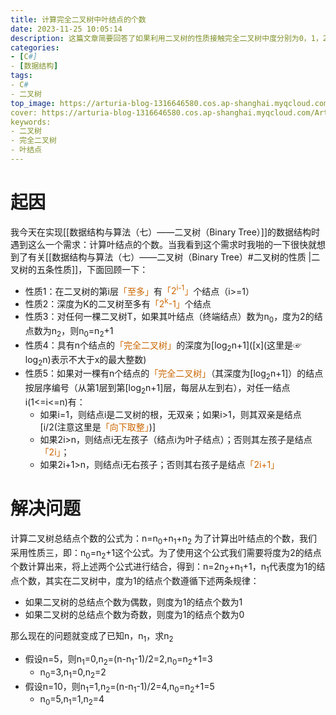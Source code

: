 ```yaml
---
title: 计算完全二叉树中叶结点的个数
date: 2023-11-25 10:05:14
description: 这篇文章简要回答了如果利用二叉树的性质接触完全二叉树中度分别为0，1，2的结点的个数
categories: 
- [C#]
- [数据结构]
tags: 
- C#
- 二叉树
top_image: https://arturia-blog-1316646580.cos.ap-shanghai.myqcloud.com/ArturiaBlogPicGo/202311251043332.png
cover: https://arturia-blog-1316646580.cos.ap-shanghai.myqcloud.com/ArturiaBlogPicGo/202311251043332.png
keywords: 
- 二叉树
- 完全二叉树
- 叶结点
---
```

# 起因
我今天在实现[[数据结构与算法（七）——二叉树（Binary Tree）]]的数据结构时遇到这么一个需求：计算叶结点的个数。当我看到这个需求时我啪的一下很快就想到了有关[[数据结构与算法（七）——二叉树（Binary Tree）#二叉树的性质 |二叉树的五条性质]]，下面回顾一下：
- 性质1：在二叉树的第i层<font color = "CC6600">「至多」</font>有<font color = "CC6600">「2<sup>i-1</sup>」</font>个结点（i>=1）
- 性质2：深度为K的二叉树至多有<font color = "CC6600">「2<sup>k</sup>-1」</font>个结点
- 性质3：对任何一棵二叉树T，如果其叶结点（终端结点）数为n<sub>0</sub>，度为2的结点数为n<sub>2</sub>，则n<sub>0</sub>=n<sub>2</sub>+1
- 性质4：具有n个结点的<font color = "CC6600">「完全二叉树」</font>的深度为\[log<sub>2</sub>n+1](\[x](这里是☞log<sub>2</sub>n)表示不大于x的最大整数)
- 性质5：如果对一棵有n个结点的<font color = "CC6600">「完全二叉树」</font>（其深度为\[log<sub>2</sub>n+1]）的结点按层序编号（从第1层到第\[log<sub>2</sub>n+1]层，每层从左到右），对任一结点i(1<=i<=n)有：
	- 如果i=1，则结点i是二叉树的根，无双亲；如果i>1，则其双亲是结点\[i/2(注意这里是<font color = "CC6600">「向下取整」</font>)]
	- 如果2i>n，则结点i无左孩子（结点i为叶子结点）；否则其左孩子是结点<font color = "CC6600">「2i」</font>；
	- 如果2i+1>n，则结点i无右孩子；否则其右孩子是结点<font color = "CC6600">「2i+1」</font>

# 解决问题
计算二叉树总结点个数的公式为：n=n<sub>0</sub>+n<sub>1</sub>+n<sub>2</sub>
为了计算出叶结点的个数，我们采用性质三，即：n<sub>0</sub>=n<sub>2</sub>+1这个公式。为了使用这个公式我们需要将度为2的结点个数计算出来，将上述两个公式进行结合，得到：n=2n<sub>2</sub>+n<sub>1</sub>+1，n<sub>1</sub>代表度为1的结点个数，其实在二叉树中，度为1的结点个数遵循下述两条规律：
- 如果二叉树的总结点个数为偶数，则度为1的结点个数为1
- 如果二叉树的总结点个数为奇数，则度为1的结点个数为0

那么现在的问题就变成了已知n，n<sub>1</sub>，求n<sub>2</sub>
- 假设n=5，则n<sub>1</sub>=0,n<sub>2</sub>=(n-n<sub>1</sub>-1)/2=2,n<sub>0</sub>=n<sub>2</sub>+1=3
	- n<sub>0</sub>=3,n<sub>1</sub>=0,n<sub>2</sub>=2
- 假设n=10，则n<sub>1</sub>=1,n<sub>2</sub>=(n-n<sub>1</sub>-1)/2=4,n<sub>0</sub>=n<sub>2</sub>+1=5
	- n<sub>0</sub>=5,n<sub>1</sub>=1,n<sub>2</sub>=4

